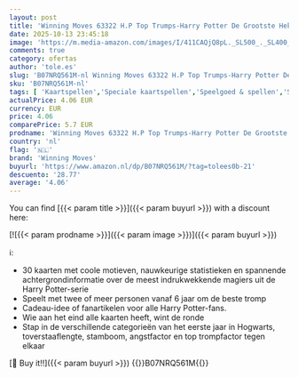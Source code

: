 ```yaml
---
layout: post
title: 'Winning Moves 63322 H.P Top Trumps-Harry Potter De Grootste Heksen En Tovenaars'
date: 2025-10-13 23:45:18
image: 'https://m.media-amazon.com/images/I/411CAQjQ8pL._SL500_._SL400_.jpg'
comments: true
category: ofertas
author: 'tole.es'
slug: 'B07NRQ561M-nl Winning Moves 63322 H.P Top Trumps-Harry Potter De...'
sku: 'B07NRQ561M-nl'
tags: [ 'Kaartspellen','Speciale kaartspellen','Speelgoed & spellen','Spel- & gameaccessoires','Tafelspellen','winning moves','🇳🇱', ]
actualPrice: 4.06 EUR
currency: EUR
price: 4.06
comparePrice: 5.7 EUR
prodname: 'Winning Moves 63322 H.P Top Trumps-Harry Potter De Grootste Heksen En Tovenaars'
country: 'nl'
flag: '🇳🇱'
brand: 'Winning Moves'
buyurl: 'https://www.amazon.nl/dp/B07NRQ561M/?tag=tolees0b-21'
descuento: '28.77'
average: '4.06'
---
```


You can find [{{< param title >}}]({{< param buyurl >}}) with a discount here:

[![{{< param prodname >}}]({{< param image >}})]({{< param buyurl >}})

ℹ️:

- 30 kaarten met coole motieven, nauwkeurige statistieken en spannende achtergrondinformatie over de meest indrukwekkende magiers uit de Harry Potter-serie
- Speelt met twee of meer personen vanaf 6 jaar om de beste tromp
- Cadeau-idee of fanartikelen voor alle Harry Potter-fans.
- Wie aan het eind alle kaarten heeft, wint de ronde
- Stap in de verschillende categorieën van het eerste jaar in Hogwarts, toverstaaflengte, stamboom, angstfactor en top trompfactor tegen elkaar

[🛒 Buy it!!]({{< param buyurl >}})
{{<world>}}B07NRQ561M{{</world>}}
